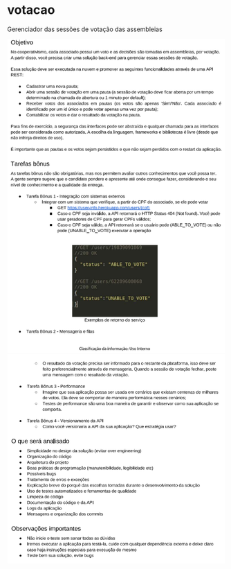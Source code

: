 # votacao
 Gerenciador das sessões de votação das assembleias


![img.png](img.png)
![img_1.png](img_1.png)